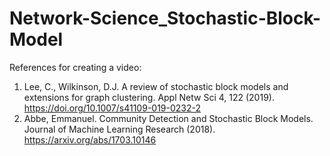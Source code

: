 # Network-Science_Stochastic-Block-Model

References for creating a video:
1. Lee, C., Wilkinson, D.J. A review of stochastic block models and extensions for graph clustering. Appl Netw Sci 4, 122 (2019). https://doi.org/10.1007/s41109-019-0232-2
2. Abbe, Emmanuel. Community Detection and Stochastic Block Models. Journal of Machine Learning Research (2018). https://arxiv.org/abs/1703.10146
